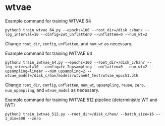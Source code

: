 # wtvae

Example command for training WTVAE 64
```{bash}
python3 train_wtvae_64.py --epochs=100 --root_dir=/disk_c/han/ --log_interval=10 --config=2wt_unflatten0 --unflatten=0 --num_wt=2
```
Change `root_dir`, `config`, `unflatten`, and `num_wt` as necessary.

Example command for training IWTVAE 64
```{bash}
python3 train_iwtvae_64.py --epochs=100 --root_dir=/disk_c/han/ --log_interval=10 --config=fc_2upsampling --unflatten=0 --num_wt=2 --upsampling=linear --num_upsampling=2 --wtvae_model=/disk_c/han/models/wtvae64_test/wtvae_epoch1.pth
```
Change `root_dir`, `config`, `unflatten`, `num_wt`, `upsampling`, `reuse`, `zero`, `num_upampling`, and `wtvae_model` as necessary.

Example command for training IWTVAE 512 pipeline (deterministic WT and IWT)
```{bash}
python3 train_iwtvae_512.py --root_dir=/disk_c/han/ --batch_size=16 --z_dim=500 --zero
```
